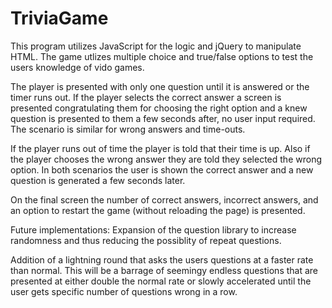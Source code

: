 # TriviaGame

This program utilizes JavaScript for the logic and jQuery to manipulate HTML. 
The game utlizes multiple choice and true/false options to test the users knowledge of vido games.

The player is presented with only one question until it is answered or the timer runs out.
If the player selects the correct answer a screen is presented congratulating them for choosing the right option and a knew question is presented to them a few seconds after, no user input required.
The scenario is similar for wrong answers and time-outs.

If the player runs out of time the player is told that their time is up. Also if the player chooses the wrong answer they are told they selected the wrong option. In both scenarios the user is shown the correct answer and a new question is generated a few seconds later.

On the final screen the number of correct answers, incorrect answers, and an option to restart the game (without reloading the page) is presented.

Future implementations:
Expansion of the question library to increase randomness and thus reducing the possiblity of repeat questions.

Addition of a lightning round that asks the users questions at a faster rate than normal. This will be a barrage of seemingy endless questions that are presented at either double the normal rate or slowly accelerated until the user gets specific number of questions wrong in a row. 